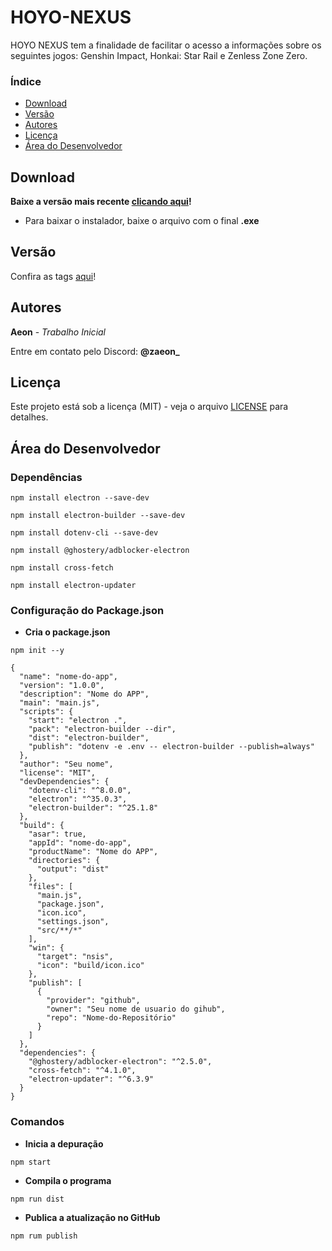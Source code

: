 # HOYO-NEXUS
HOYO NEXUS tem a finalidade de facilitar o acesso a informações sobre os seguintes jogos: Genshin Impact, Honkai: Star Rail e Zenless Zone Zero.

### Índice
* [Download](https://github.com/zAeonDev/HOYO-NEXUS?tab=readme-ov-file#download)
* [Versão](https://github.com/zAeonDev/HOYO-NEXUS?tab=readme-ov-file#vers%C3%A3o)
* [Autores](https://github.com/zAeonDev/HOYO-NEXUS?tab=readme-ov-file#autores)
* [Licença](https://github.com/zAeonDev/HOYO-NEXUS?tab=readme-ov-file#licen%C3%A7a)
* [Área do Desenvolvedor](https://github.com/zAeonDev/HOYO-NEXUS?tab=readme-ov-file#%C3%A1rea-do-desenvolvedor)

## Download
**Baixe a versão mais recente [clicando aqui](https://github.com/zAeonDev/HOYO-NEXUS/releases/)!**
* Para baixar o instalador, baixe o arquivo com o final **.exe**

## Versão
Confira as tags [aqui](https://github.com/zAeonDev/HOYO-NEXUS/tags)!

## Autores
**Aeon** - *Trabalho Inicial*

Entre em contato pelo Discord: **@zaeon_**

## Licença
Este projeto está sob a licença (MIT) - veja o arquivo [LICENSE](LICENSE) para detalhes.

## Área do Desenvolvedor

### Dependências
```
npm install electron --save-dev
```
```
npm install electron-builder --save-dev
```
```
npm install dotenv-cli --save-dev
```
```
npm install @ghostery/adblocker-electron
```
```
npm install cross-fetch
```
```
npm install electron-updater
```

### Configuração do Package.json
* **Cria o package.json**
```
npm init --y
```

```
{
  "name": "nome-do-app",
  "version": "1.0.0",
  "description": "Nome do APP",
  "main": "main.js",
  "scripts": {
    "start": "electron .",
    "pack": "electron-builder --dir",
    "dist": "electron-builder",
    "publish": "dotenv -e .env -- electron-builder --publish=always"
  },
  "author": "Seu nome",
  "license": "MIT",
  "devDependencies": {
    "dotenv-cli": "^8.0.0",
    "electron": "^35.0.3",
    "electron-builder": "^25.1.8"
  },
  "build": {
    "asar": true,
    "appId": "nome-do-app",
    "productName": "Nome do APP",
    "directories": {
      "output": "dist"
    },
    "files": [
      "main.js",
      "package.json",
      "icon.ico",
      "settings.json",
      "src/**/*"
    ],
    "win": {
      "target": "nsis",
      "icon": "build/icon.ico"
    },
    "publish": [
      {
        "provider": "github",
        "owner": "Seu nome de usuario do gihub",
        "repo": "Nome-do-Repositório"
      }
    ]
  },
  "dependencies": {
    "@ghostery/adblocker-electron": "^2.5.0",
    "cross-fetch": "^4.1.0",
    "electron-updater": "^6.3.9"
  }
}
```

### Comandos
* **Inicia a depuração**
```
npm start
```

* **Compila o programa**
```
npm run dist
```

* **Publica a atualização no GitHub**
```
npm rum publish
```
